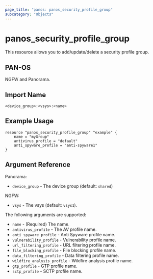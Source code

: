 ```yaml
---
page_title: "panos: panos_security_profile_group"
subcategory: "Objects"
---
```


# panos_security_profile_group

This resource allows you to add/update/delete a security profile group.


## PAN-OS

NGFW and Panorama.


## Import Name

```shell
<device_group>:<vsys>:<name>
```


## Example Usage

```hcl
resource "panos_security_profile_group" "example" {
    name = "myGroup"
    antivirus_profile = "default"
    anti_spyware_profile = "anti-spyware1"
}
```


## Argument Reference

Panorama:

* `device_group` - The device group (default: `shared`)


NGFW:

* `vsys` - The vsys (default: `vsys1`).


The following arguments are supported:

* `name` - (Required) The name.
* `antivirus_profile` - The AV profile name.
* `anti_spyware_profile` - Anti Spyware profile name.
* `vulnerability_profile` - Vulnerability profile name.
* `url_filtering_profile` - URL filtering profile name.
* `file_blocking_profile` - File blocking profile name.
* `data_filtering_profile` - Data filtering profile name.
* `wildfire_analysis_profile` - Wildfire analysis profile name.
* `gtp_profile` - GTP profile name.
* `sctp_profile` - SCTP profile name.
